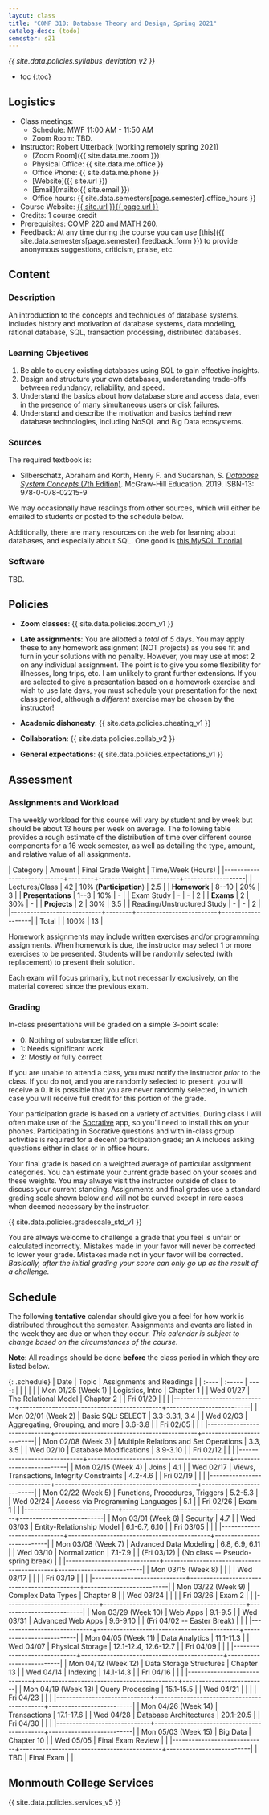 ```yaml
---
layout: class
title: "COMP 310: Database Theory and Design, Spring 2021"
catalog-desc: (todo)
semester: s21
---
```


*{{ site.data.policies.syllabus_deviation_v2 }}*

* toc
{:toc}

## Logistics

* Class meetings: 
  * Schedule: MWF 11:00 AM - 11:50 AM 
  * Zoom Room: TBD. <!-- @TODO: COMP310 Zoom room -->
* Instructor: Robert Utterback (working remotely spring 2021)
  * [Zoom Room]({{ site.data.me.zoom }})
  * Physical Office: {{ site.data.me.office }}
  * Office Phone: {{ site.data.me.phone }}
  * [Website]({{ site.url }})
  * [Email](mailto:{{ site.email }})
  * Office hours: {{ site.data.semesters[page.semester].office_hours }}
* Course Website: <a href="{{ site.url }}{{ page.url }}">{{ site.url }}{{ page.url }}</a>
* Credits: 1 course credit
* Prerequisites: COMP 220 and MATH 260.
* Feedback: At any time during the course you can use
  [this]({{ site.data.semesters[page.semester].feedback_form }}) to provide
  anonymous suggestions, criticism, praise, etc.

## Content

### Description

An introduction to the concepts and techniques of database
systems. Includes history and motivation of database systems, data
modeling, rational database, SQL, transaction processing, distributed
databases.

### Learning Objectives

1. Be able to query existing databases using SQL to gain effective insights.
2. Design and structure your own databases, understanding trade-offs
   between redundancy, reliability, and speed.
3. Understand the basics about how database store and access data,
   even in the presence of many simultaneous users or disk failures.
4. Understand and describe the motivation and basics behind new
   database technologies, including NoSQL and Big Data ecosystems.

<!-- @TODO: Finish student learning outcomes from ACM 2013 curriculum guide. -->
<!-- See [Student Learning Outcomes](#student-learning-outcomes). -->

### Sources

The required textbook is:

* Silberschatz, Abraham and Korth, Henry F. and Sudarshan,
  S. [*Database System Concepts* (7th
  Edition)](https://www.db-book.com/db7/). McGraw-Hill
  Education. 2019. ISBN-13: 978-0-078-02215-9
  
We may occasionally have readings from other sources, which will
either be emailed to students or posted to the schedule below.

Additionally, there are many resources on the web for learning about
databases, and especially about SQL. One good is [this MySQL
Tutorial](https://www.mysqltutorial.org/).

### Software

TBD.

<!-- @TODO:

Online SQL Interpreter, preloaded with the book's university database: https://www.db-book.com/db7/university-lab-dir/sqljs.html

MySQL?

Socrative

-->

## Policies

* **Zoom classes**: {{ site.data.policies.zoom_v1 }}

* **Late assignments**: You are allotted a *total* of *5* days. You
  may apply these to any homework assignment (NOT projects) as you see
  fit and turn in your solutions with no penalty. However, you may use
  at most 2 on any individual assignment. The point is to give you
  some flexibility for illnesses, long trips, etc. I am unlikely to
  grant further extensions. If you are selected to give a presentation
  based on a homework exercise and wish to use late days, you must
  schedule your presentation for the next class period, although a
  *different* exercise may be chosen by the instructor!

* **Academic dishonesty**: {{ site.data.policies.cheating_v1 }}

* **Collaboration**: {{ site.data.policies.collab_v2 }}

* **General expectations**: {{ site.data.policies.expectations_v1 }}

## Assessment

### Assignments and Workload

The weekly workload for this course will vary by student and by week
but should be about 13 hours per week on average. The following table
provides a rough estimate of the distribution of time over different
course components for a 16 week semester, as well as detailing the
type, amount, and relative value of all assignments.

| Category                   | Amount |      Final Grade Weight | Time/Week (Hours) |
|----------------------------+--------+-------------------------+-------------------|
| Lectures/Class             |     42 | 10% (**Participation**) |               2.5 |
| **Homework**               |  8--10 |                     20% |                 3 |
| **Presentations**          |   1--3 |                     10% |                 - |
| Exam Study                 |      - |                       - |                 2 |
| **Exams**                  |      2 |                     30% |                 - |
| **Projects**               |      2 |                     30% |               3.5 |
| Reading/Unstructured Study |      - |                       - |                 2 |
|----------------------------+--------+-------------------------+-------------------|
| Total                      |        |                    100% |                13 |

Homework assignments may include written exercises and/or programming
assignments. When homework is due, the instructor may select 1 or more
exercises to be presented. Students will be randomly selected (with
replacement) to present their solution. 

Each exam will focus primarily, but not necessarily exclusively, on
the material covered since the previous exam.

### Grading

In-class presentations will be graded on a simple 3-point scale:

- 0: Nothing of substance; little effort
- 1: Needs significant work
- 2: Mostly or fully correct

If you are unable to attend a class, you must notify the instructor
*prior* to the class. If you do not, and you are randomly selected to
present, you will receive a 0. It is possible that you are never
randomly selected, in which case you will receive full credit for this
portion of the grade.

Your participation grade is based on a variety of activities. During
class I will often make use of the [Socrative](https://socrative.com)
app, so you’ll need to install this on your phones. Participating in
Socrative questions and with in-class group activities is required for
a decent participation grade; an A includes asking questions either in
class or in office hours.

Your final grade is based on a weighted average of particular
assignment categories. You can estimate your current grade based on
your scores and these weights. You may always visit the instructor
outside of class to discuss your current standing. Assignments and
final grades use a standard grading scale shown below and will not
be curved except in rare cases when deemed necessary by the
instructor.

{{ site.data.policies.gradescale_std_v1 }}

You are always welcome to challenge a grade that you feel is unfair or
calculated incorrectly. Mistakes made in your favor will never be
corrected to lower your grade. Mistakes made not in your favor will be
corrected. *Basically, after the initial grading your score can only
go up as the result of a challenge.*

## Schedule
The following **tentative** calendar should give you a feel for how
work is distributed throughout the semester. Assignments and events
are listed in the week they are due or when they occur. *This calendar
is subject to change based on the circumstances of the course*.

**Note**: All readings should be done **before** the class period in
which they are listed below.


{: .schedule}
| Date                        | Topic                                      | Assignments and Readings |
| :----                       | :-----                                     |                    ----: |
| <l18>                       | <l35>                                      |                    <r24> |
| Mon 01/25 (Week 1)          | Logistics, Intro                           |                Chapter 1 |
| Wed 01/27                   | The Relational Model                       |                Chapter 2 |
| Fri 01/29                   |                                            |                          |
|-----------------------------+--------------------------------------------+--------------------------|
| Mon 02/01 (Week 2)          | Basic SQL: SELECT                          |           3.3-3.3.1, 3.4 |
| Wed 02/03                   | Aggregating, Grouping, and more            |                  3.6-3.8 |
| Fri 02/05                   |                                            |                          |
|-----------------------------+--------------------------------------------+--------------------------|
| Mon 02/08 (Week 3)          | Multiple Relations and Set Operations      |                 3.3, 3.5 |
| Wed 02/10                   | Database Modifications                     |                 3.9-3.10 |
| Fri 02/12                   |                                            |                          |
|-----------------------------+--------------------------------------------+--------------------------|
| Mon 02/15 (Week 4)          | Joins                                      |                      4.1 |
| Wed 02/17                   | Views, Transactions, Integrity Constraints |                  4.2-4.6 |
| Fri 02/19                   |                                            |                          |
|-----------------------------+--------------------------------------------+--------------------------|
| Mon 02/22 (Week 5)          | Functions, Procedures, Triggers            |                  5.2-5.3 |
| Wed 02/24                   | Access via Programming Languages           |                      5.1 |
| Fri 02/26                   | Exam 1                                     |                          |
|-----------------------------+--------------------------------------------+--------------------------|
| Mon 03/01 (Week 6)          | Security                                   |                      4.7 |
| Wed 03/03                   | Entity-Relationship Model                  |            6.1-6.7, 6.10 |
| Fri 03/05                   |                                            |                          |
|-----------------------------+--------------------------------------------+--------------------------|
| Mon 03/08 (Week 7)          | Advanced Data Modeling                     |           6.8, 6.9, 6.11 |
| Wed 03/10                   | Normalization                              |                  7.1-7.9 |
| (Fri 03/12)                 | (No class -- Pseudo-spring break)          |                          |
|-----------------------------+--------------------------------------------+--------------------------|
| Mon 03/15 (Week 8)          |                                            |                          |
| Wed 03/17                   |                                            |                          |
| Fri 03/19                   |                                            |                          |
|-----------------------------+--------------------------------------------+--------------------------|
| Mon 03/22 (Week 9)          | Complex Data Types                         |                Chapter 8 |
| Wed 03/24                   |                                            |                          |
| Fri 03/26                   | Exam 2                                     |                          |
|-----------------------------+--------------------------------------------+--------------------------|
| Mon 03/29 (Week 10)         | Web Apps                                   |                  9.1-9.5 |
| Wed 03/31                   | Advanced Web Apps                          |                 9.6-9.10 |
| (Fri 04/02 -- Easter Break) |                                            |                          |
|-----------------------------+--------------------------------------------+--------------------------|
| Mon 04/05 (Week 11)         | Data Analytics                             |                11.1-11.3 |
| Wed 04/07                   | Physical Storage                           |     12.1-12.4, 12.6-12.7 |
| Fri 04/09                   |                                            |                          |
|-----------------------------+--------------------------------------------+--------------------------|
| Mon 04/12 (Week 12)         | Data Storage Structures                    |               Chapter 13 |
| Wed 04/14                   | Indexing                                   |                14.1-14.3 |
| Fri 04/16                   |                                            |                          |
|-----------------------------+--------------------------------------------+--------------------------|
| Mon 04/19 (Week 13)         | Query Processing                           |                15.1-15.5 |
| Wed 04/21                   |                                            |                          |
| Fri 04/23                   |                                            |                          |
|-----------------------------+--------------------------------------------+--------------------------|
| Mon 04/26 (Week 14)         | Transactions                               |                17.1-17.6 |
| Wed 04/28                   | Database Architectures                     |                20.1-20.5 |
| Fri 04/30                   |                                            |                          |
|-----------------------------+--------------------------------------------+--------------------------|
| Mon 05/03 (Week 15)         | Big Data                                   |               Chapter 10 |
| Wed 05/05                   | Final Exam Review                          |                          |
|-----------------------------+--------------------------------------------+--------------------------|
| TBD                         | Final Exam                                 |                          |

## Monmouth College Services

{{ site.data.policies.services_v5 }}

<!-- ## Student Learning Outcomes -->

<!-- This course covers a variety of knowledge areas as categorized by the -->
<!-- ACM/IEEE-CS Task Force on Computing Curricula. Note that not all of -->
<!-- these areas are introduced in this course; some are touched upon -->
<!-- previously and others will be developed further in later courses. At -->
<!-- the end of the course, students should achieve the following learning -->
<!-- outcomes with the specific level of mastery: -->

<!-- | Knowledge Unit                  | Learning Outcome with Level of Mastery |   | -->
<!-- | :------                         | :---                                   |   | -->
<!-- | Information Management Concepts |                                        |   | -->
<!-- |                                 |                                        |   | -->
<!-- |                                 |                                        |   | -->
<!-- |                                 |                                        |   | -->
<!-- |                                 |                                        |   | -->
<!-- | Database Systems                |                                        |   | -->
<!-- |                                 |                                        |   | -->
<!-- |                                 |                                        |   | -->
<!-- |                                 |                                        |   | -->
<!-- | Data Modeling                   |                                        |   | -->
<!-- |                                 |                                        |   | -->
<!-- |                                 |                                        |   | -->
<!-- |                                 |                                        |   | -->
<!-- |                                 |                                        |   | -->
<!-- | Relational Databases            |                                        |   | -->


<!-- --IM-- -->
<!-- Information Management Concepts -->
<!-- Database Systems -->
<!-- Data Modeling -->
<!-- Relational Databases -->
<!-- Query Languages -->

<!-- Indexing -->
<!-- Physical Database Design -->
<!-- Transaction Processing -->

<!-- --LAS-- -->
<!-- Foundational Concepts -->
<!-- Security Policy and Governance -->



<!-- Local Variables: -->
<!-- eval: (orgtbl-mode) -->
<!-- End: -->
